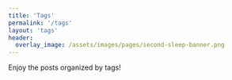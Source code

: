 ```yaml
---
title: 'Tags'
permalink: '/tags'
layout: 'tags'
header:
  overlay_image: /assets/images/pages/second-sleep-banner.png
---
```

Enjoy the posts organized by tags!